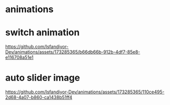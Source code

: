 # animations


# switch animation
https://github.com/Isfandiyor-Dev/animations/assets/173285365/b66db66b-912b-4df7-85e8-e116708a51e1


# auto slider image 

https://github.com/Isfandiyor-Dev/animations/assets/173285365/110ce495-2d68-4a07-b860-ca1438b51ff4


 

